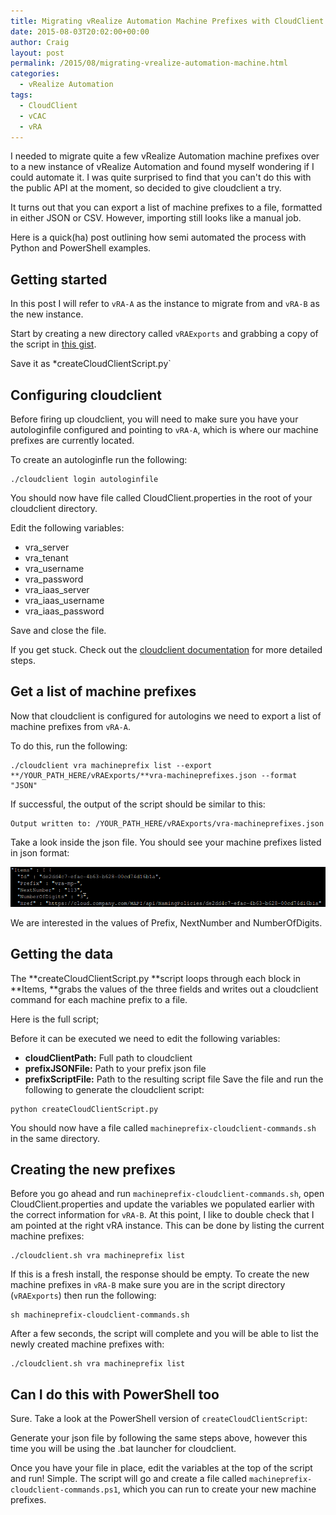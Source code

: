 ```yaml
---
title: Migrating vRealize Automation Machine Prefixes with CloudClient
date: 2015-08-03T20:02:00+00:00
author: Craig
layout: post
permalink: /2015/08/migrating-vrealize-automation-machine.html
categories:
  - vRealize Automation
tags:
  - CloudClient
  - vCAC
  - vRA
---
```


I needed to migrate quite a few vRealize Automation machine prefixes over to a new instance of vRealize Automation and found myself wondering if I could automate it. I was quite surprised to find that you can't do this with the public API at the moment, so decided to give cloudclient a try.

It turns out that you can export a list of machine prefixes to a file, formatted in either JSON or CSV. However, importing still looks like a manual job.

Here is a quick(ha) post outlining how semi automated the process with Python and PowerShell examples.

<!--more-->

## Getting started

In this post I will refer to `vRA-A` as the instance to migrate from and `vRA-B` as the new instance.

Start by creating a new directory called `vRAExports` and grabbing a copy of the script in [this gist](https://gist.github.com/chelnak/fe26487661b91a8b8c30).

Save it as *createCloudClientScript.py`

## Configuring cloudclient

Before firing up cloudclient, you will need to make sure you have your autologinfile configured and pointing to `vRA-A`, which is where our machine prefixes are currently located.

To create an autologinfle run the following:

```
./cloudclient login autologinfile
```

You should now have file called CloudClient.properties in the root of your cloudclient directory.

Edit the following variables:

* vra_server
* vra_tenant
* vra_username
* vra_password
* vra_iaas_server
* vra_iaas_username
* vra_iaas_password

Save and close the file.

If you get stuck. Check out the [cloudclient documentation](https://developercenter.vmware.com/tool/cloudclient/3.2.0) for more detailed steps.

## Get a list of machine prefixes

Now that cloudclient is configured for autologins we need to export a list of machine prefixes from `vRA-A`.

To do this, run the following:

```
./cloudclient vra machineprefix list --export **/YOUR_PATH_HERE/vRAExports/**vra-machineprefixes.json --format "JSON"
```

If successful, the output of the script should be similar to this:

```
Output written to: /YOUR_PATH_HERE/vRAExports/vra-machineprefixes.json
```

Take a look inside the json file. You should see your machine prefixes listed in json format:

![CloudClient](/assets/images/cloudclient2.png)

We are interested in the values of Prefix, NextNumber and NumberOfDigits.

## Getting the data

The **createCloudClientScript.py **script loops through each block in **Items, **grabs the values of the three fields and writes out a cloudclient command for each machine prefix to a file.

Here is the full script;

<script src="https://gist.github.com/chelnak/fe26487661b91a8b8c30.js"></script>

Before it can be executed we need to edit the following variables:

* **cloudClientPath:** Full path to cloudclient
* **prefixJSONFile:** Path to your prefix json file
* **prefixScriptFile:** Path to the resulting script file Save the file and run the following to generate the cloudclient script:

```
python createCloudClientScript.py
```

You should now have a file called `machineprefix-cloudclient-commands.sh` in the same directory.

## Creating the new prefixes

Before you go ahead and run `machineprefix-cloudclient-commands.sh`, open CloudClient.properties and update the variables we populated earlier with the correct information for `vRA-B`. At this point, I like to double check that I am pointed at the right vRA instance. This can be done by listing the current machine prefixes:

```
./cloudclient.sh vra machineprefix list
```

If this is a fresh install, the response should be empty. To create the new machine prefixes in `vRA-B` make sure you are in the script directory (`vRAExports`) then run the following:

```
sh machineprefix-cloudclient-commands.sh
```

After a few seconds, the script will complete and you will be able to list the newly created machine prefixes with:

```
./cloudclient.sh vra machineprefix list
```

## Can I do this with PowerShell too

Sure. Take a look at the PowerShell version of `createCloudClientScript`:

<script src="https://gist.github.com/chelnak/f6ebaaec479b68c5f7b8.js"></script>

Generate your json file by following the same steps above, however this time you will be using the .bat launcher for cloudclient.

Once you have your file in place, edit the variables at the top of the script and run! Simple. The script will go and create a file called `machineprefix-cloudclient-commands.ps1`, which you can run to create your new machine prefixes.
